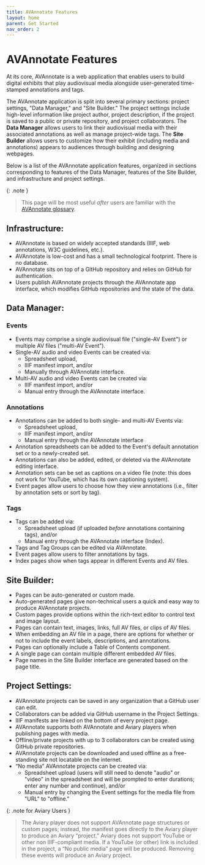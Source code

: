 ```yaml
---
title: AVAnnotate Features
layout: home
parent: Get Started
nav_order: 2
---
```

# AVAnnotate Features

At its core, AVAnnotate is a web application that enables users to build digital exhibits that play audiovisual media alongside user-generated time-stamped annotations and tags. 

The AVAnnotate application is split into several primary sections: project settings, "Data Manager," and "Site Builder." The project settings include high-level information like project author, project description, if the project is saved to a public or private repository, and project collaborators. The **Data Manager** allows users to link their audiovisual media with their associated annotations as well as manage project-wide tags. The **Site Builder** allows users to customize how their exhibit (including media and annotations) appears to audiences through building and designing webpages. 

Below is a list of the AVAnnotate application features, organized in sections corresponding to features of the Data Manager, features of the Site Builder, and infrastructure and project settings. 

{: .note }
> This page will be most useful *after* users are familiar with the [AVAnnotate glossary](https://avannotate.github.io/documentation/pages/glossary/).

## Infrastructure: 
  - AVAnnotate is based on widely accepted standards (IIIF, web annotations, W3C guidelines, etc.). 
  - AVAnnotate is low-cost and has a small technological footprint. There is no database.
  - AVAnnotate sits on top of a GitHub repository and relies on GitHub for authentication.
  - Users publish AVAnnotate projects through the AVAnnotate app interface, which modifies GitHub repositories and the state of the data. <br/>

## Data Manager: 
### Events
  - Events may comprise a single audiovisual file ("single-AV Event") or multiple AV files ("multi-AV Event"). 
  - Single-AV audio and video Events can be created via:
    - Spreadsheet upload,
    - IIIF manifest import, and/or
    - Manually through AVAnnotate interface.
  - Multi-AV audio and video Events can be created via:
    - IIIF manifest import, and/or
    - Manual entry through the AVAnnotate interface.

### Annotations
  - Annotations can be added to both single- and multi-AV Events via:
    - Spreadsheet upload,
    - IIIF manifest import, and/or
    - Manual entry through the AVAnnotate interface
  - Annotation spreadsheets can be added to the Event's default annotation set or to a newly-created set.
  - Annotations can also be added, edited, or deleted via the AVAnnotate editing interface.
  - Annotation sets can be set as captions on a video file (note: this does not work for YouTube, which has its own captioning system).
  - Event pages allow users to choose how they view annotations (i.e., filter by annotation sets or sort by tag). 

### Tags
 - Tags can be added via:
   - Spreadsheet upload (if uploaded *before* annotations containing tags), and/or
   - Manual entry through the AVAnnotate interface (Index). 
 - Tags and Tag Groups can be edited via AVAnnotate.
 - Event pages allow users to filter annotations by tags.
 - Index pages show when tags appear in different Events and AV files.

## Site Builder: 
 - Pages can be auto-generated or custom made.
 - Auto-generated pages give non-technical users a quick and easy way to produce AVAnnotate projects.
 - Custom pages provide options within the rich-text editor to control text and image layout.
 - Pages can contain text, images, links, full AV files, or clips of AV files.
 - When embedding an AV file in a page, there are options for whether or not to include the event labels, descriptions, and annotations.
 - Pages can optionally include a Table of Contents component.
 - A single page can contain multiple different embedded AV files.
 - Page names in the Site Builder interface are generated based on the page title.

## Project Settings: 
- AVAnnotate projects can be saved in any organization that a GitHub user can edit.
- Collaborators can be added via GitHub username in the Project Settings.
- IIIF manifests are linked on the bottom of every project page.
- AVAnnotate supports both AVAnnotate and Aviary players when publishing pages with media.
- Offline/private projects with up to 3 collaborators can be created using GitHub private repositories.
- AVAnnotate projects can be downloaded and used offline as a free-standing site not locatable on the internet.
- “No media” AVAnnotate projects can be created via:
  - Spreadsheet upload (users will still need to denote "audio" or "video" in the spreadsheet and will be prompted to enter durations; enter any number and continue), and/or
  - Manual entry by changing the Event settings for the media file from "URL" to "offline."

{: .note for Aviary Users }
>  The Aviary player does not support AVAnnotate page structures or custom pages; instead, the manifest goes directly to the Aviary player to produce an Aviary “project.” Aviary does not support YouTube or other non IIIF-compliant media. If a YouTube (or other) link is included in the project, a “No public media” page will be produced. Removing these events will produce an Aviary project.

